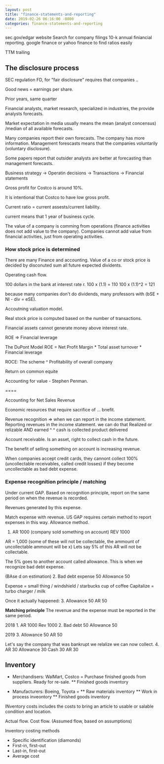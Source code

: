 ```yaml
---
layout: post
title: "finance-statements-and-reporting"
date: 2019-02-26 06:16:00 -0800
categories: finance-statements-and-reporting
---
```



sec.gov/edgar website
Search for company filings
10-k annual finiancial reporting.
google finance or yahoo finance to find ratios easily

TTM trailing

## The disclosure process
SEC regulation FD, for "fair disclosure" requires that companies ..


Good news = earnings per share.

Prior years, same quarter

Financial analysts, market research, specialized in industries, the provide analysts forecasts.

Market expectation in media usually means the mean (analyst concensus) /median of all available forecasts.

Many companies report their own forecasts. The company has more information. Management forescasts means that the companies voluntarily (voluntary disclosure).

Some papers report that outsider analysts are better at forecasting than management forecasts.

Business strategy -> Operatin decisions -> Transactions -> Financial statements

Gross profit for Costco is around 10%.

It is intentional that Costco to have low gross profit.

Current ratio = current assests/current liability.

current means that 1 year of business cycle.

The value of a company is comming from operations (finance activities does not add value to the company). Companies cannot add value from financial activities, just from operating activities.

### How stock price is determined
There are many
Finance and accounting.
Value of a co or stock price is decided by disconuted sum all future expected dividents.

Operating cash flow.

100 dollars in the bank at interest rate r.
100 x (1.1) = 110
100 x (1.1)^2 = 121

because many companies don't do dividends, many professors with (bSE + NI - div = eSE).

Accoutning valuation model.

Real stock price is computed based on the number of transactions.

Financial assets cannot generate money above interest rate.

ROE => Financial leverage

The DuPont Model
ROE = Net Profit Margin * Total asset turnover * Financial leverage

ROCE: The scheme
^
Profitability of overall company

Return on common equite

Accounting for value - Stephen Penman.

====

Accounting for Net Sales Revenue

Economic resources that require sacrifice of ... bnefit.

Revenue recognition => when we can report in the income statement.
Reporting revenues in the income statement.
we can do that Realized or relizable AND earned
                 ^                           ^
             cash is collected              product delivered


Account receivable. Is an asset, right to collect cash in the future.

The benefit of selling something on account is increasing revenue.

When companies accept credit cards, they cannont collect 100% (uncollectable receivables, called credit losses) if they become uncollectable as bad debt expense.

### Expense recognition principle / matching

Under current GAP. Based on recognition principle, report on the same period on when the revenue is recorded.

Revenues generated by this expense.

Match expense with revenue. US GAP requires certain method to report expenses in this way. Allowance method.

1. AR 1000 (company sold something on account)
     REV 1000


AR = 1,000 (some of these will not be collectable, the ammount of uncollectable ammount will be x)
Lets say 5% of this AR will not be collectable.

The 5% goes to another account called allowance. This is when we recognize bad debt expense.

(BAse d on estimation)
2. Bad debt expense 50 
     Allowance 50

Expense = small thing / windshield / starbucks cup of coffee
Capitalize = turbo charger / milk

Once it actually happened:
3. Allowance 50
     AR 50

**Matching principle**
The revenue and the expense must be reported in the same period.

2018   1. AR 1000       Rev       1000
       2. Bad debt 50   Allowance 50

2019   3. Allowance 50  AR        50


Let's say the company that was bankrupt we relalize we can now collect.
4. AR 30  Allowance 30
   Cash 30   AR 30

## Inventory ##
* Merchandisers: WalMart, Costco = Purchase finished goods from suppliers. Ready for re-sale.
    ** Finished goods inventory

* Manufacturers: Boeing, Toyota = 
    ** Raw materials inventory
    ** Work in process inveontory
    ** Finished goods inventory

INventory costs includes the costs to bring an article to usable or salable condition and location.

Actual flow. 
Cost flow. (Assumed flow, based on assumptions)

Inventory costing methods
 * Specific identification (diamonds)
 * First-in, first-out
 * Last-in, first-out
 * Average cost


